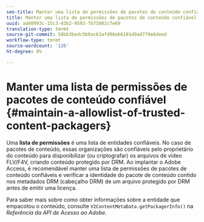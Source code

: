 ```yaml
---
seo-title: Manter uma lista de permissões de pacotes de conteúdo confiável
title: Manter uma lista de permissões de pacotes de conteúdo confiável
uuid: ad40993c-15c3-43b2-9593-7b75802cfe69
translation-type: tm+mt
source-git-commit: 58bb3bedc5b0ac63afd96eb6101d9ad779e6deed
workflow-type: tm+mt
source-wordcount: '126'
ht-degree: 0%

---
```



# Manter uma lista de permissões de pacotes de conteúdo confiável {#maintain-a-allowlist-of-trusted-content-packagers}

Uma **lista de permissões** é uma lista de entidades confiáveis. No caso de pacotes de conteúdo, essas organizações são confiáveis pelo proprietário do conteúdo para disponibilizar (ou criptografar) os arquivos de vídeo FLV/F4V, criando conteúdo protegido por DRM. Ao implantar o Adobe Access, é recomendável manter uma lista de permissões de pacotes de conteúdo confiáveis e verificar a identidade do pacote de conteúdo contido nos metadados DRM (cabeçalho DRM) de um arquivo protegido por DRM antes de emitir uma licença.

Para saber mais sobre como obter informações sobre a entidade que empacotou o conteúdo, consulte `V2ContentMetaData.getPackagerInfo()` na *Referência da API de Acesso ao Adobe*.
